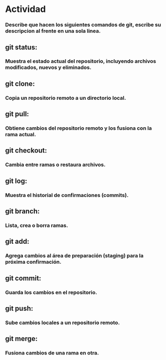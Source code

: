 # Actividad
### Describe que hacen los siguientes comandos de git, escribe su descripcion al frente en una sola linea.

## git status: 
### Muestra el estado actual del repositorio, incluyendo archivos modificados, nuevos y eliminados.
## git clone: 
### Copia un repositorio remoto a un directorio local.
## git pull: 
### Obtiene cambios del repositorio remoto y los fusiona con la rama actual.
## git checkout: 
### Cambia entre ramas o restaura archivos.
## git log: 
### Muestra el historial de confirmaciones (commits).
## git branch: 
### Lista, crea o borra ramas.
## git add: 
### Agrega cambios al área de preparación (staging) para la próxima confirmación.
## git commit: 
### Guarda los cambios en el repositorio.
## git push: 
### Sube cambios locales a un repositorio remoto.
## git merge: 
### Fusiona cambios de una rama en otra.
